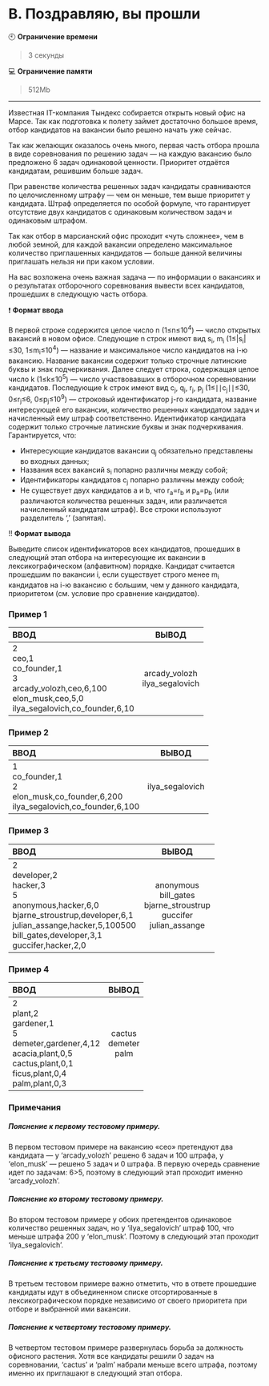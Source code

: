 # B. Поздравляю, вы прошли

:clock10: **Ограничение времени**

>3 секунды

 
:computer: **Ограничение памяти**

>512Mb

____

Известная IT-компания Тындекс собирается открыть новый офис на Марсе. Так как подготовка к полету займет достаточно большое время, отбор кандидатов на вакансии было решено начать уже сейчас.

Так как желающих оказалось очень много, первая часть отбора прошла в виде соревнования по решению задач — на каждую вакансию было предложено 6 задач одинаковой ценности. Приоритет отдаётся кандидатам, решившим больше задач.

При равенстве количества решенных задач кандидаты сравниваются по целочисленному штрафу — чем он меньше, тем выше приоритет у кандидата. Штраф определяется по особой формуле, что гарантирует отсутствие двух кандидатов с одинаковым количеством задач и одинаковым штрафом.

Так как отбор в марсианский офис проходит «чуть сложнее», чем в любой земной, для каждой вакансии определено максимальное количество приглашенных кандидатов — больше данной величины приглашать нельзя ни при каком условии.

На вас возложена очень важная задача — по информации о вакансиях и о результатах отборочного соревнования вывести всех кандидатов, прошедших в следующую часть отбора.


:heavy_exclamation_mark: <b>Формат ввода</b>

В первой строке содержится целое число n (1≤n≤10<sup>4</sup>) — число открытых вакансий в новом офисе.
Следующие n строк имеют вид s<sub>i</sub>, m<sub>i</sub> (1≤|s<sub>i</sub>|≤30, 1≤m<sub>i</sub>≤10<sup>4</sup>) — название и максимальное число кандидатов на i-ю вакансию. Название вакансии содержит только строчные латинские буквы и знак подчеркивания.
Далее следует строка, содержащая целое число k (1≤k≤10<sup>5</sup>) — число участвовавших в отборочном соревновании кандидатов.
Последующие k строк имеют вид c<sub>j</sub>, q<sub>j</sub>, r<sub>j</sub>, p<sub>j</sub> (1≤∣∣c<sub>j</sub>∣∣≤30, 0≤r<sub>j</sub>≤6, 0≤p<sub>j</sub>≤10<sup>9</sup>) — строковый идентификатор j-го кандидата, название интересующей его вакансии, количество решенных кандидатом задач и начисленный ему штраф соответственно. Идентификатор кандидата содержит только строчные латинские буквы и знак подчеркивания.
Гарантируется, что:
- Интересующие кандидатов вакансии q<sub>j</sub> обязательно представлены во входных данных;
- Названия всех вакансий s<sub>i</sub> попарно различны между собой;
- Идентификаторы кандидатов c<sub>j</sub> попарно различны между собой;
- Не существует двух кандидатов a и b, что r<sub>a</sub>=r<sub>b</sub> и p<sub>a</sub>=p<sub>b</sub> (или различаются количества решенных задач, или различается начисленный кандидатам штраф).
Все строки используют разделитель ‘,’ (запятая).


:bangbang: <b>Формат вывода</b>

Выведите список идентификаторов всех кандидатов, прошедших в следующий этап отбора на интересующие их вакансии в лексикографическом (алфавитном) порядке.
Кандидат считается прошедшим по вакансии i, если существует строго менее m<sub>i</sub> кандидатов на i-ю вакансию с большим, чем у данного кандидата, приоритетом (см. условие про сравнение кандидатов).


### Пример 1

| ВВОД | ВЫВОД |
|:----|:----:|
| 2<br/>ceo,1<br/>co_founder,1<br/>3<br/>arcady_volozh,ceo,6,100<br/>elon_musk,ceo,5,0<br/>ilya_segalovich,co_founder,6,10 | arcady_volozh<br/>ilya_segalovich |


### Пример 2

| ВВОД | ВЫВОД |
|:----|:----:|
| 1<br/>co_founder,1<br/>2<br/>elon_musk,co_founder,6,200<br/>ilya_segalovich,co_founder,6,100 | ilya_segalovich |


### Пример 3

| ВВОД | ВЫВОД |
|:----|:----:|
| 2<br/>developer,2<br/>hacker,3<br/>5<br/>anonymous,hacker,6,0<br/>bjarne_stroustrup,developer,6,1<br/>julian_assange,hacker,5,100500<br/>bill_gates,developer,3,1<br/>guccifer,hacker,2,0 | anonymous<br/>bill_gates<br/>bjarne_stroustrup<br/>guccifer<br/>julian_assange |


### Пример 4

| ВВОД | ВЫВОД |
|:----|:----:|
| 2<br/>plant,2<br/>gardener,1<br/>5<br/>demeter,gardener,4,12<br/>acacia,plant,0,5<br/>cactus,plant,0,1<br/>ficus,plant,0,4<br/>palm,plant,0,3 | cactus<br/>demeter<br/>palm |

### Примечания
##### Пояснение к первому тестовому примеру.

В первом тестовом примере на вакансию «ceo» претендуют два кандидата — у ‘arcady_volozh’ решено 6 задач и 100 штрафа, у ‘elon_musk’ — решено 5 задач и 0 штрафа. В первую очередь сравнение идет по задачам: 6>5, поэтому в следующий этап проходит именно ‘arcady_volozh’.
<br/>

##### Пояснение ко второму тестовому примеру.

Во втором тестовом примере у обоих претендентов одинаковое количество решенных задач, но у ‘ilya_segalovich’ штраф 100, что меньше штрафа 200 у ‘elon_musk’. Поэтому в следующий этап проходит ‘ilya_segalovich’.
<br/>

##### Пояснение к третьему тестовому примеру.

В третьем тестовом примере важно отметить, что в ответе прошедшие кандидаты идут в объединенном списке отсортированные в лексикографическом порядке независимо от своего приоритета при отборе и выбранной ими вакансии.
<br/>

##### Пояснение к четвертому тестовому примеру.

В четвертом тестовом примере развернулась борьба за должность офисного растения. Хотя все кандидаты решили 0 задач на соревновании, ‘cactus’ и ‘palm’ набрали меньше всего штрафа, поэтому именно их приглашают в следующий этап отбора.
